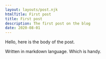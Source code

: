 ```yaml
---
layout: layouts/post.njk
htmlTitle: First post
title: First post
description: The first post on the blog
date: 2020-08-01
---
```


Hello, here is the body of the post.

Written in markdown language.
Which is handy.

